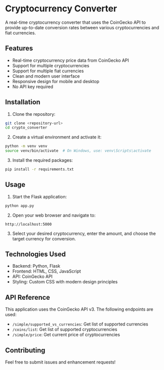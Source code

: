 # Cryptocurrency Converter

A real-time cryptocurrency converter that uses the CoinGecko API to provide up-to-date conversion rates between various cryptocurrencies and fiat currencies.

## Features

- Real-time cryptocurrency price data from CoinGecko API
- Support for multiple cryptocurrencies
- Support for multiple fiat currencies
- Clean and modern user interface
- Responsive design for mobile and desktop
- No API key required

## Installation

1. Clone the repository:
```bash
git clone <repository-url>
cd crypto_converter
```

2. Create a virtual environment and activate it:
```bash
python -m venv venv
source venv/bin/activate  # On Windows, use: venv\Scripts\activate
```

3. Install the required packages:
```bash
pip install -r requirements.txt
```

## Usage

1. Start the Flask application:
```bash
python app.py
```

2. Open your web browser and navigate to:
```
http://localhost:5000
```

3. Select your desired cryptocurrency, enter the amount, and choose the target currency for conversion.

## Technologies Used

- Backend: Python, Flask
- Frontend: HTML, CSS, JavaScript
- API: CoinGecko API
- Styling: Custom CSS with modern design principles

## API Reference

This application uses the CoinGecko API v3. The following endpoints are used:

- `/simple/supported_vs_currencies`: Get list of supported currencies
- `/coins/list`: Get list of supported cryptocurrencies
- `/simple/price`: Get current price of cryptocurrencies

## Contributing

Feel free to submit issues and enhancement requests!
